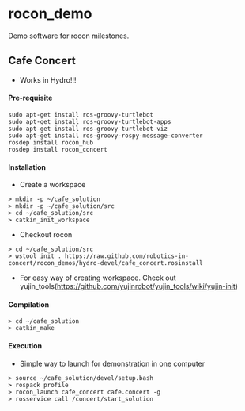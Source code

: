 rocon_demo
==========

Demo software for rocon milestones.

## Cafe Concert ##

* Works in Hydro!!!

#### Pre-requisite

```
sudo apt-get install ros-groovy-turtlebot
sudo apt-get install ros-groovy-turtlebot-apps
sudo apt-get install ros-groovy-turtlebot-viz
sudo apt-get install ros-groovy-rospy-message-converter
rosdep install rocon_hub
rosdep install rocon_concert
```

#### Installation ####

 * Create a workspace

```
> mkdir -p ~/cafe_solution
> mkdir -p ~/cafe_solution/src
> cd ~/cafe_solution/src
> catkin_init_workspace
```

* Checkout rocon

```
> cd ~/cafe_solution/src
> wstool init . https://raw.github.com/robotics-in-concert/rocon_demos/hydro-devel/cafe_concert.rosinstall
```

* For easy way of creating workspace. Check out yujin_tools(https://github.com/yujinrobot/yujin_tools/wiki/yujin-init)


#### Compilation ####

```
> cd ~/cafe_solution
> catkin_make
```

#### Execution ####

* Simple way to launch for demonstration in one computer

```
> source ~/cafe_solution/devel/setup.bash
> rospack profile
> rocon_launch cafe_concert cafe.concert -g
> rosservice call /concert/start_solution
```

